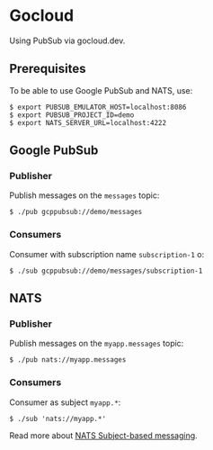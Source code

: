 # Gocloud

Using PubSub via gocloud.dev.

## Prerequisites

To be able to use Google PubSub and NATS, use:

```
$ export PUBSUB_EMULATOR_HOST=localhost:8086
$ export PUBSUB_PROJECT_ID=demo
$ export NATS_SERVER_URL=localhost:4222
```

## Google PubSub

### Publisher

Publish messages on the `messages` topic:

```
$ ./pub gcppubsub://demo/messages
```

### Consumers

Consumer with subscription name `subscription-1` o:

```
$ ./sub gcppubsub://demo/messages/subscription-1
```

## NATS

### Publisher

Publish messages on the `myapp.messages` topic:

```
$ ./pub nats://myapp.messages
```

### Consumers

Consumer as subject `myapp.*`:

```
$ ./sub 'nats://myapp.*'
```

Read more about [NATS Subject-based messaging](https://nats-io.github.io/docs/developer/concepts/subjects.html).
